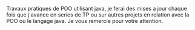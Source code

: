 
Travaux pratiques de POO utilisant java, je ferai des mises a jour chaque fois que j'avance en series de TP ou sur autres projets en relation avec la POO ou le langage java. Je vous remercie pour votre attention.
